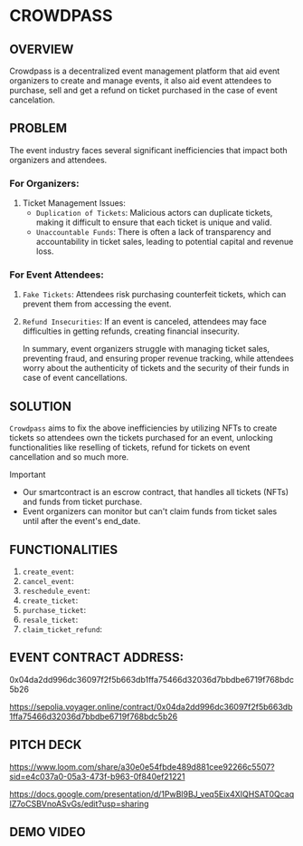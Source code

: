 # CROWDPASS

## OVERVIEW
Crowdpass is a decentralized event management platform that aid event organizers to create and manage events, it also aid event attendees to purchase, sell and get a refund on ticket purchased in the case of event cancelation.

## PROBLEM
The event industry faces several significant inefficiencies that impact both organizers and attendees.

### For Organizers:

1. Ticket Management Issues: 
      - ``Duplication of Tickets``: Malicious actors can duplicate tickets, making it difficult to ensure that each ticket is unique and valid.
      - ``Unaccountable Funds``: There is often a lack of transparency and accountability in ticket sales, leading to potential capital and revenue loss. 

### For Event Attendees:

1. `Fake Tickets`: Attendees risk purchasing counterfeit tickets, which can prevent them from accessing the event.
2. `Refund Insecurities`: If an event is canceled, attendees may face difficulties in getting refunds, creating financial insecurity.

   In summary, event organizers struggle with managing ticket sales, preventing fraud, and ensuring proper revenue tracking, while attendees worry about the authenticity of tickets and the security of their funds in case of event cancellations.

## SOLUTION
`Crowdpass` aims to fix the above inefficiencies by utilizing NFTs to create tickets so attendees own the tickets purchased for an event, unlocking functionalities like reselling of tickets, refund for tickets on event cancellation and so much more.

> [!IMPORTANT]
> - Our smartcontract is an escrow contract, that handles all tickets (NFTs) and funds from ticket purchase.
> - Event organizers can monitor but can't claim funds from ticket sales until after the event's end_date.

## FUNCTIONALITIES
1. `create_event`:
2. `cancel_event`:
3. `reschedule_event`:
4. `create_ticket`:
5. `purchase_ticket`:
6. `resale_ticket`:
7. `claim_ticket_refund`:

## EVENT CONTRACT ADDRESS: 
0x04da2dd996dc36097f2f5b663db1ffa75466d32036d7bbdbe6719f768bdc5b26

<https://sepolia.voyager.online/contract/0x04da2dd996dc36097f2f5b663db1ffa75466d32036d7bbdbe6719f768bdc5b26>

## PITCH DECK

<https://www.loom.com/share/a30e0e54fbde489d881cee92266c5507?sid=e4c037a0-05a3-473f-b963-0f840ef21221>

<https://docs.google.com/presentation/d/1PwBl9BJ_veq5Eix4XIQHSAT0QcaqIZ7oCSBVnoASvGs/edit?usp=sharing>

## DEMO VIDEO
